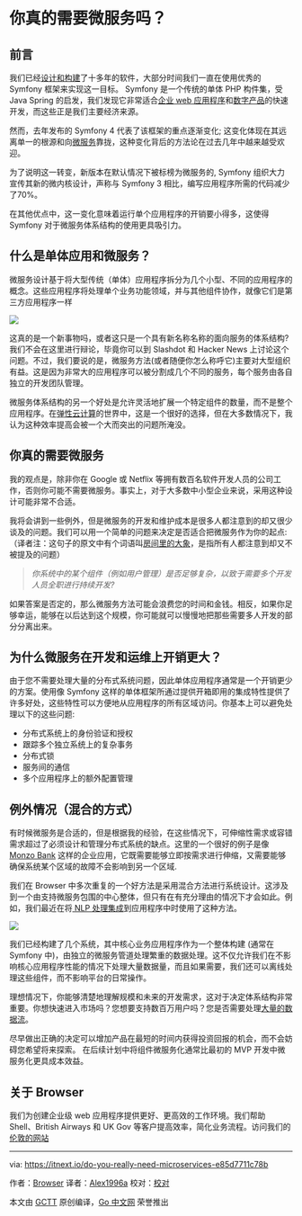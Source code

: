 # 你真的需要微服务吗？

## 前言
我们已经[设计和构建](https://www.browserlondon.com/services/design-development/)了十多年的软件，大部分时间我们一直在使用优秀的 Symfony 框架来实现这一目标。 Symfony 是一个传统的单体 PHP 构件集，受 Java Spring 的启发，我们发现它非常适合[企业 web 应用程序](https://www.browserlondon.com/case-study/insights/)和[数字产品](https://www.browserlondon.com/case-study/twine/)的快速开发，而这些正是我们主要经济来源。

然而，去年发布的 Symfony 4 代表了该框架的重点逐渐变化; 这变化体现在其远离单一的根源和向[微服务](https://en.wikipedia.org/wiki/Microservices)靠拢，这种变化背后的方法论在过去几年中越来越受欢迎。

为了说明这一转变，新版本在默认情况下被标榜为微服务的, Symfony 组织大力宣传其新的微内核设计，声称与 Symfony 3 相比，编写应用程序所需的代码减少了70%。

在其他优点中，这一变化意味着运行单个应用程序的开销要小得多，这使得 Symfony 对于微服务体系结构的使用更具吸引力。

## 什么是单体应用和微服务？

微服务设计基于将大型传统（单体）应用程序拆分为几个小型、不同的应用程序的概念。这些应用程序将处理单个业务功能领域，并与其他组件协作，就像它们是第三方应用程序一样

![](https://cdn-images-1.medium.com/max/1600/0*C87oUwGUqX4txRST.png)

这真的是一个新事物吗，或者这只是一个具有新名称名称的面向服务的体系结构?我们不会在这里进行辩论，毕竟你可以到 Slashdot 和 Hacker News 上讨论这个问题。不过，我们要说的是，微服务方法(或者随便你怎么称呼它)主要对大型组织有益。这是因为非常大的应用程序可以被分割成几个不同的服务，每个服务由各自独立的开发团队管理。

微服务体系结构的另一个好处是允许灵活地扩展一个特定组件的数量，而不是整个应用程序。在[弹性云计算](https://www.browserlondon.com/blog/2019/01/28/modernising-hosting-platform/#ECS-and-EC2)的世界中，这是一个很好的选择，但在大多数情况下，我认为这种效率提高会被一个大而突出的问题所淹没。

## 你真的需要微服务

我的观点是，除非你在 Google 或 Netflix 等拥有数百名软件开发人员的公司工作，否则你可能不需要微服务。事实上，对于大多数中小型企业来说，采用这种设计可能非常不合适。

我将会讲到一些例外，但是微服务的开发和维护成本是很多人都注意到的却又很少谈及的问题。我们可以用一个简单的问题来决定是否适合把微服务作为你的起点:
（译者注：这句子的原文中有个词语叫[房间里的大象](https://dictionary.cambridge.org/us/dictionary/english/an-elephant-in-the-room)，是指所有人都注意到却又不被提及的问题）

<blockquote name="1937" id="1937" class="graf graf--blockquote graf--startsWithSingleQuote graf-after--p"><em class="markup--em markup--blockquote-em">你系统中的某个组件（例如用户管理）是否足够复杂，以致于需要多个开发人员全职进行持续开发?</em></blockquote>

如果答案是否定的，那么微服务方法可能会浪费您的时间和金钱。相反，如果你足够幸运，能够在以后达到这个规模，你可能就可以慢慢地把那些需要多人开发的部分分离出来。

## 为什么微服务在开发和运维上开销更大？

由于您不需要处理大量的分布式系统问题，因此单体应用程序通常是一个开销更少的方案。使用像 Symfony 这样的单体框架所通过提供开箱即用的集成特性提供了许多好处，这些特性可以方便地从应用程序的所有区域访问。你基本上可以避免处理以下的这些问题:

* 分布式系统上的身份验证和授权
* 跟踪多个独立系统上的复杂事务
* 分布式锁
* 服务间的通信
* 多个应用程序上的额外配置管理

## 例外情况（混合的方式） 

有时候微服务是合适的，但是根据我的经验，在这些情况下，可伸缩性需求或容错需求超过了必须设计和管理分布式系统的缺点。这里的一个很好的例子是像 [Monzo Bank](https://monzo.com/blog/2016/09/19/building-a-modern-bank-backend) 这样的企业应用，它既需要能够立即按需求进行伸缩，又需要能够确保系统某个区域的故障不会影响到另一个区域.

我们在 Browser 中多次重复的一个好方法是采用混合方法进行系统设计。这涉及到一个由支持微服务包围的中心整体，但只有在有充分理由的情况下才会如此。例如，我们最近在将[ NLP 处理集成](https://www.browserlondon.com/blog/2019/04/08/textrazor-nlp-ai-save-client-money-time/)到应用程序中时使用了这种方法。

![](https://cdn-images-1.medium.com/max/1600/0*uSm9RVOksGNlvWHo.png)

我们已经构建了几个系统，其中核心业务应用程序作为一个整体构建 (通常在 Symfony 中)，由独立的微服务管道处理繁重的数据处理。这不仅允许我们在不影响核心应用程序性能的情况下处理大量数据量，而且如果需要，我们还可以离线处理这些组件，而不影响平台的日常操作。

理想情况下，你能够清楚地理解规模和未来的开发需求，这对于决定体系结构非常重要。你想快速进入市场吗？您想要支持数百万用户吗？您是否需要处理[大量的数据流](https://www.browserlondon.com/blog/2017/07/13/divide-conquer-manage-multiple-data-streams/)。

尽早做出正确的决定可以增加产品在最短的时间内获得投资回报的机会，而不会妨碍您希望将来探索。 在后续计划中将组件微服务化通常比最初的 MVP 开发中微服务化更具成本效益。

## 关于 Browser
我们为创建企业级 web 应用程序提供更好、更高效的工作环境。我们帮助 Shell、British Airways 和 UK Gov 等客户提高效率，简化业务流程。访问我们的[伦敦的网站](https://www.browserlondon.com/)

---

via: https://itnext.io/do-you-really-need-microservices-e85d7711c78b

作者：[Browser](https://itnext.io/@browserlondon)
译者：[Alex1996a](https://github.com/Alex1996a)
校对：[校对](https://github.com/)

本文由 [GCTT](https://github.com/studygolang/GCTT) 原创编译，[Go 中文网](https://studygolang.com/) 荣誉推出